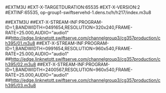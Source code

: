 #EXTM3U
#EXT-X-TARGETDURATION:65535
#EXT-X-VERSION:2
#EXTINF:65535,
op-group1-swiftservehd-1.dens.tv/h/h217/index.m3u8

##EXTM3U
##EXT-X-STREAM-INF:PROGRAM-ID=1,BANDWIDTH=0491654,RESOLUTION=320x240,FRAME-RATE=25.000,AUDIO="audio1"
##http://edge.linknetott.swiftserve.com/channelgroup3/cg357production/ch395/01.m3u8
##EXT-X-STREAM-INF:PROGRAM-ID=1,BANDWIDTH=0991654,RESOLUTION=960x540,FRAME-RATE=25.000,AUDIO="audio1"
##http://edge.linknetott.swiftserve.com/channelgroup3/cg357production/ch395/02.m3u8
##EXT-X-STREAM-INF:PROGRAM-ID=1,BANDWIDTH=2400567,RESOLUTION=960x540,FRAME-RATE=25.000,AUDIO="audio1"
##http://edge.linknetott.swiftserve.com/channelgroup3/cg357production/ch395/03.m3u8
